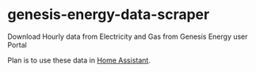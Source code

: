 # genesis-energy-data-scraper
Download Hourly data from Electricity and Gas from Genesis Energy user Portal


Plan is to use these data in [Home Assistant](https://www.home-assistant.io/). 
